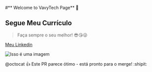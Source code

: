 #** Welcome to VavyTech Page** 👠
## Segue Meu Currículo


> Faça sempre o seu melhor! 😎😘😜


[Meu Linkedin](https://www.linkedin.com/in/vanessa-almeida-625bb980/) 

![Isso é uma imagem](https://myoctocat.com/assets/images/base-octocat.svg)








@octocat :+1: Este PR parece ótimo - está pronto para o merge! :shipit:
```


